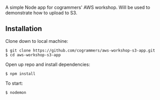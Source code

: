 A simple Node app for cogrammers' AWS workshop. Will be used to demonstrate how to upload to S3.    
## Installation    
Clone down to local machine:    
```shell
$ git clone https://github.com/cogrammers/aws-workshop-s3-app.git
$ cd aws-workshop-s3-app
```
Open up repo and install dependencies:    
```shell
$ npm install
```
To start:  
```shell
$ nodemon    
```
